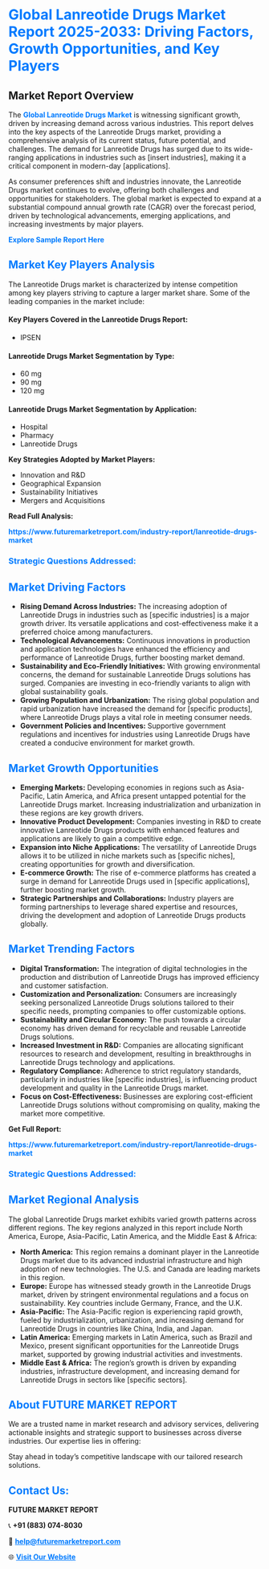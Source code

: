 <h1 style="color: #007BFF;">Global Lanreotide Drugs Market Report 2025-2033: Driving Factors, Growth Opportunities, and Key Players</h1>

<section id="overview">
<h2>Market Report Overview</h2>
<p>The <a href="https://www.futuremarketreport.com/industry-report/lanreotide-drugs-market" style="color: #007BFF; text-decoration: none;"><strong>Global Lanreotide Drugs Market</strong></a> is witnessing significant growth, driven by increasing demand across various industries. This report delves into the key aspects of the Lanreotide Drugs market, providing a comprehensive analysis of its current status, future potential, and challenges. The demand for Lanreotide Drugs has surged due to its wide-ranging applications in industries such as [insert industries], making it a critical component in modern-day [applications].</p>
<p>As consumer preferences shift and industries innovate, the Lanreotide Drugs market continues to evolve, offering both challenges and opportunities for stakeholders. The global market is expected to expand at a substantial compound annual growth rate (CAGR) over the forecast period, driven by technological advancements, emerging applications, and increasing investments by major players.</p>
</section>

<section id="overview">
<p><a href="https://www.futuremarketreport.com/request-sample/reportId=122704" style="color: #007BFF; text-decoration: none;"><strong>Explore Sample Report Here</strong></a></p>
</section>

<section id="key-players">
<h2 style="color: #007BFF;">Market Key Players Analysis</h2>
<p>The Lanreotide Drugs market is characterized by intense competition among key players striving to capture a larger market share. Some of the leading companies in the market include:</p>
<h4>Key Players Covered in the Lanreotide Drugs Report:</h4>
<ul><li>IPSEN</li></ul>
<h4>Lanreotide Drugs Market Segmentation by Type:</h4>
<ul><li>60 mg</li><li>90 mg</li><li>120 mg</li></ul>

<h4>Lanreotide Drugs Market Segmentation by Application:</h4>
<ul><li>Hospital</li><li>Pharmacy</li><li>Lanreotide Drugs</li></ul>
<p><strong>Key Strategies Adopted by Market Players:</strong></p>
<ul>
<li>Innovation and R&D</li>
<li>Geographical Expansion</li>
<li>Sustainability Initiatives</li>
<li>Mergers and Acquisitions</li>
</ul>
</section>

<section>
<p><strong>Read Full Analysis: </strong></p><a href="https://www.futuremarketreport.com/industry-report/lanreotide-drugs-market" style="color: #007BFF; text-decoration: none;"><strong>https://www.futuremarketreport.com/industry-report/lanreotide-drugs-market</strong></a>
<h3 style="color: #007BFF;">Strategic Questions Addressed:</h3>
</section>

<section id="driving-factors">
<h2 style="color: #007BFF;">Market Driving Factors</h2>
<ul>
<li><strong>Rising Demand Across Industries:</strong> The increasing adoption of Lanreotide Drugs in industries such as [specific industries] is a major growth driver. Its versatile applications and cost-effectiveness make it a preferred choice among manufacturers.</li>
<li><strong>Technological Advancements:</strong> Continuous innovations in production and application technologies have enhanced the efficiency and performance of Lanreotide Drugs, further boosting market demand.</li>
<li><strong>Sustainability and Eco-Friendly Initiatives:</strong> With growing environmental concerns, the demand for sustainable Lanreotide Drugs solutions has surged. Companies are investing in eco-friendly variants to align with global sustainability goals.</li>
<li><strong>Growing Population and Urbanization:</strong> The rising global population and rapid urbanization have increased the demand for [specific products], where Lanreotide Drugs plays a vital role in meeting consumer needs.</li>
<li><strong>Government Policies and Incentives:</strong> Supportive government regulations and incentives for industries using Lanreotide Drugs have created a conducive environment for market growth.</li>
</ul>
</section>

<section id="growth-opportunities">
<h2 style="color: #007BFF;">Market Growth Opportunities</h2>
<ul>
<li><strong>Emerging Markets:</strong> Developing economies in regions such as Asia-Pacific, Latin America, and Africa present untapped potential for the Lanreotide Drugs market. Increasing industrialization and urbanization in these regions are key growth drivers.</li>
<li><strong>Innovative Product Development:</strong> Companies investing in R&D to create innovative Lanreotide Drugs products with enhanced features and applications are likely to gain a competitive edge.</li>
<li><strong>Expansion into Niche Applications:</strong> The versatility of Lanreotide Drugs allows it to be utilized in niche markets such as [specific niches], creating opportunities for growth and diversification.</li>
<li><strong>E-commerce Growth:</strong> The rise of e-commerce platforms has created a surge in demand for Lanreotide Drugs used in [specific applications], further boosting market growth.</li>
<li><strong>Strategic Partnerships and Collaborations:</strong> Industry players are forming partnerships to leverage shared expertise and resources, driving the development and adoption of Lanreotide Drugs products globally.</li>
</ul>
</section>

<section id="trending-factors">
<h2 style="color: #007BFF;">Market Trending Factors</h2>
<ul>
<li><strong>Digital Transformation:</strong> The integration of digital technologies in the production and distribution of Lanreotide Drugs has improved efficiency and customer satisfaction.</li>
<li><strong>Customization and Personalization:</strong> Consumers are increasingly seeking personalized Lanreotide Drugs solutions tailored to their specific needs, prompting companies to offer customizable options.</li>
<li><strong>Sustainability and Circular Economy:</strong> The push towards a circular economy has driven demand for recyclable and reusable Lanreotide Drugs solutions.</li>
<li><strong>Increased Investment in R&D:</strong> Companies are allocating significant resources to research and development, resulting in breakthroughs in Lanreotide Drugs technology and applications.</li>
<li><strong>Regulatory Compliance:</strong> Adherence to strict regulatory standards, particularly in industries like [specific industries], is influencing product development and quality in the Lanreotide Drugs market.</li>
<li><strong>Focus on Cost-Effectiveness:</strong> Businesses are exploring cost-efficient Lanreotide Drugs solutions without compromising on quality, making the market more competitive.</li>
</ul>
</section>

<section>
<p><strong>Get Full Report: </strong></p><a href="https://www.futuremarketreport.com/industry-report/lanreotide-drugs-market" style="color: #007BFF; text-decoration: none;"><strong>https://www.futuremarketreport.com/industry-report/lanreotide-drugs-market</strong></a>
<h3 style="color: #007BFF;">Strategic Questions Addressed:</h3>
</section>


<section id="regional-analysis">
<h2 style="color: #007BFF;">Market Regional Analysis</h2>
<p>The global Lanreotide Drugs market exhibits varied growth patterns across different regions. The key regions analyzed in this report include North America, Europe, Asia-Pacific, Latin America, and the Middle East & Africa:</p>
<ul>
<li><strong>North America:</strong> This region remains a dominant player in the Lanreotide Drugs market due to its advanced industrial infrastructure and high adoption of new technologies. The U.S. and Canada are leading markets in this region.</li>
<li><strong>Europe:</strong> Europe has witnessed steady growth in the Lanreotide Drugs market, driven by stringent environmental regulations and a focus on sustainability. Key countries include Germany, France, and the U.K.</li>
<li><strong>Asia-Pacific:</strong> The Asia-Pacific region is experiencing rapid growth, fueled by industrialization, urbanization, and increasing demand for Lanreotide Drugs in countries like China, India, and Japan.</li>
<li><strong>Latin America:</strong> Emerging markets in Latin America, such as Brazil and Mexico, present significant opportunities for the Lanreotide Drugs market, supported by growing industrial activities and investments.</li>
<li><strong>Middle East & Africa:</strong> The region’s growth is driven by expanding industries, infrastructure development, and increasing demand for Lanreotide Drugs in sectors like [specific sectors].</li>
</ul>
</section>

<footer>
<h2 style="color: #007BFF;">About FUTURE MARKET REPORT</h2>
<p>We are a trusted name in market research and advisory services, delivering actionable insights and strategic support to businesses across diverse industries. Our expertise lies in offering:</p>

<p>Stay ahead in today’s competitive landscape with our tailored research solutions.</p>

<h2 style="color: #007BFF;">Contact Us:</h2>
<p><strong>FUTURE MARKET REPORT</strong></p>
<p>📞 <strong>+91 (883) 074-8030</strong></p>
<p>📧 <strong><a href="mailto:help@futuremarketreport.com" style="color: #007BFF;">help@futuremarketreport.com</a></strong></p>
<p>🌐 <strong><a href="https://www.futuremarketreport.com/" style="color: #007BFF;">Visit Our Website</a></strong></p>
</footer>